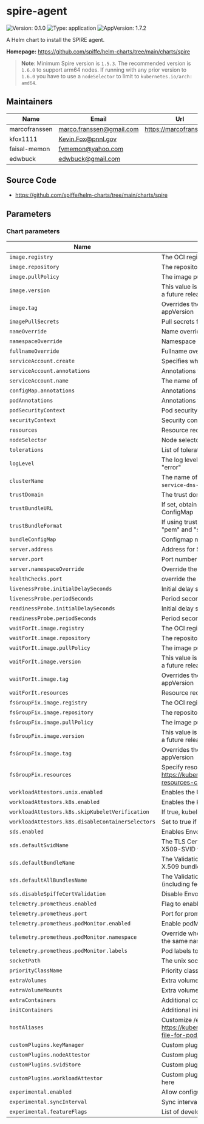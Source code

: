 # spire-agent

<!-- This README.md is generated. Please edit README.md.gotmpl -->

![Version: 0.1.0](https://img.shields.io/badge/Version-0.1.0-informational?style=flat-square) ![Type: application](https://img.shields.io/badge/Type-application-informational?style=flat-square) ![AppVersion: 1.7.2](https://img.shields.io/badge/AppVersion-1.7.2-informational?style=flat-square)

A Helm chart to install the SPIRE agent.

**Homepage:** <https://github.com/spiffe/helm-charts/tree/main/charts/spire>

> **Note**: Minimum Spire version is `1.5.3`.
> The recommended version is `1.6.0` to support arm64 nodes. If running with any
> prior version to `1.6.0` you have to use a `nodeSelector` to limit to `kubernetes.io/arch: amd64`.

## Maintainers

| Name | Email | Url |
| ---- | ------ | --- |
| marcofranssen | <marco.franssen@gmail.com> | <https://marcofranssen.nl> |
| kfox1111 | <Kevin.Fox@pnnl.gov> |  |
| faisal-memon | <fymemon@yahoo.com> |  |
| edwbuck | <edwbuck@gmail.com> |  |

## Source Code

* <https://github.com/spiffe/helm-charts/tree/main/charts/spire>

## Parameters

### Chart parameters

| Name                                              | Description                                                                                                         | Value                                                                            |
| ------------------------------------------------- | ------------------------------------------------------------------------------------------------------------------- | -------------------------------------------------------------------------------- |
| `image.registry`                                  | The OCI registry to pull the image from                                                                             | `ghcr.io`                                                                        |
| `image.repository`                                | The repository within the registry                                                                                  | `spiffe/spire-agent`                                                             |
| `image.pullPolicy`                                | The image pull policy                                                                                               | `IfNotPresent`                                                                   |
| `image.version`                                   | This value is deprecated in favor of tag. (Will be removed in a future release)                                     | `""`                                                                             |
| `image.tag`                                       | Overrides the image tag whose default is the chart appVersion                                                       | `""`                                                                             |
| `imagePullSecrets`                                | Pull secrets for images                                                                                             | `[]`                                                                             |
| `nameOverride`                                    | Name override                                                                                                       | `""`                                                                             |
| `namespaceOverride`                               | Namespace override                                                                                                  | `""`                                                                             |
| `fullnameOverride`                                | Fullname override                                                                                                   | `""`                                                                             |
| `serviceAccount.create`                           | Specifies whether a service account should be created                                                               | `true`                                                                           |
| `serviceAccount.annotations`                      | Annotations to add to the service account                                                                           | `{}`                                                                             |
| `serviceAccount.name`                             | The name of the service account to use.                                                                             | `""`                                                                             |
| `configMap.annotations`                           | Annotations to add to the SPIRE Agent ConfigMap                                                                     | `{}`                                                                             |
| `podAnnotations`                                  | Annotations to add to pods                                                                                          | `{}`                                                                             |
| `podSecurityContext`                              | Pod security context                                                                                                | `{}`                                                                             |
| `securityContext`                                 | Security context                                                                                                    | `{}`                                                                             |
| `resources`                                       | Resource requests and limits                                                                                        | `{}`                                                                             |
| `nodeSelector`                                    | Node selector                                                                                                       | `{}`                                                                             |
| `tolerations`                                     | List of tolerations                                                                                                 | `[]`                                                                             |
| `logLevel`                                        | The log level, valid values are "debug", "info", "warn", and "error"                                                | `info`                                                                           |
| `clusterName`                                     | The name of the Kubernetes cluster (`kubeadm init --service-dns-domain`)                                            | `example-cluster`                                                                |
| `trustDomain`                                     | The trust domain to be used for the SPIFFE identifiers                                                              | `example.org`                                                                    |
| `trustBundleURL`                                  | If set, obtain trust bundle from url instead of Kubernetes ConfigMap                                                | `""`                                                                             |
| `trustBundleFormat`                               | If using trustBundleURL, what format is the url. Choices are "pem" and "spiffe"                                     | `pem`                                                                            |
| `bundleConfigMap`                                 | Configmap name for Spire bundle                                                                                     | `spire-bundle`                                                                   |
| `server.address`                                  | Address for Spire server                                                                                            | `""`                                                                             |
| `server.port`                                     | Port number for Spire server                                                                                        | `8081`                                                                           |
| `server.namespaceOverride`                        | Override the namespace for Spire server                                                                             | `""`                                                                             |
| `healthChecks.port`                               | override the host port used for health checking                                                                     | `9980`                                                                           |
| `livenessProbe.initialDelaySeconds`               | Initial delay seconds for probe                                                                                     | `15`                                                                             |
| `livenessProbe.periodSeconds`                     | Period seconds for probe                                                                                            | `60`                                                                             |
| `readinessProbe.initialDelaySeconds`              | Initial delay seconds for probe                                                                                     | `15`                                                                             |
| `readinessProbe.periodSeconds`                    | Period seconds for probe                                                                                            | `60`                                                                             |
| `waitForIt.image.registry`                        | The OCI registry to pull the image from                                                                             | `cgr.dev`                                                                        |
| `waitForIt.image.repository`                      | The repository within the registry                                                                                  | `chainguard/wait-for-it`                                                         |
| `waitForIt.image.pullPolicy`                      | The image pull policy                                                                                               | `IfNotPresent`                                                                   |
| `waitForIt.image.version`                         | This value is deprecated in favor of tag. (Will be removed in a future release)                                     | `""`                                                                             |
| `waitForIt.image.tag`                             | Overrides the image tag whose default is the chart appVersion                                                       | `latest@sha256:c1822a2d9c88431e5f87af378c377d26e622eaeaf44e84f375d07e283c85e567` |
| `waitForIt.resources`                             | Resource requests and limits                                                                                        | `{}`                                                                             |
| `fsGroupFix.image.registry`                       | The OCI registry to pull the image from                                                                             | `cgr.dev`                                                                        |
| `fsGroupFix.image.repository`                     | The repository within the registry                                                                                  | `chainguard/bash`                                                                |
| `fsGroupFix.image.pullPolicy`                     | The image pull policy                                                                                               | `Always`                                                                         |
| `fsGroupFix.image.version`                        | This value is deprecated in favor of tag. (Will be removed in a future release)                                     | `""`                                                                             |
| `fsGroupFix.image.tag`                            | Overrides the image tag whose default is the chart appVersion                                                       | `latest@sha256:5c943903c3f9159c58c4fdf9809f404ab9cfc39b7bfed12bac44563ce0fe7875` |
| `fsGroupFix.resources`                            | Specify resource needs as per https://kubernetes.io/docs/concepts/configuration/manage-resources-containers/        | `{}`                                                                             |
| `workloadAttestors.unix.enabled`                  | Enables the Unix workload attestor                                                                                  | `false`                                                                          |
| `workloadAttestors.k8s.enabled`                   | Enables the Kubernetes workload attestor                                                                            | `true`                                                                           |
| `workloadAttestors.k8s.skipKubeletVerification`   | If true, kubelet certificate verification is skipped                                                                | `true`                                                                           |
| `workloadAttestors.k8s.disableContainerSelectors` | Set to true if using holdApplicationUntilProxyStarts in Istio                                                       | `false`                                                                          |
| `sds.enabled`                                     | Enables Envoy SDS configuration                                                                                     | `false`                                                                          |
| `sds.defaultSvidName`                             | The TLS Certificate resource name to use for the default X509-SVID with Envoy SDS                                   | `default`                                                                        |
| `sds.defaultBundleName`                           | The Validation Context resource name to use for the default X.509 bundle with Envoy SDS                             | `ROOTCA`                                                                         |
| `sds.defaultAllBundlesName`                       | The Validation Context resource name to use for all bundles (including federated) with Envoy SDS                    | `ALL`                                                                            |
| `sds.disableSpiffeCertValidation`                 | Disable Envoy SDS custom validation                                                                                 | `false`                                                                          |
| `telemetry.prometheus.enabled`                    | Flag to enable prometheus monitoring                                                                                | `false`                                                                          |
| `telemetry.prometheus.port`                       | Port for prometheus metrics                                                                                         | `9988`                                                                           |
| `telemetry.prometheus.podMonitor.enabled`         | Enable podMonitor for prometheus                                                                                    | `false`                                                                          |
| `telemetry.prometheus.podMonitor.namespace`       | Override where to install the podMonitor, if not set will use the same namespace as the spire-agent                 | `""`                                                                             |
| `telemetry.prometheus.podMonitor.labels`          | Pod labels to filter for prometheus monitoring                                                                      | `{}`                                                                             |
| `socketPath`                                      | The unix socket path to the spire-agent                                                                             | `/run/spire/agent-sockets/spire-agent.sock`                                      |
| `priorityClassName`                               | Priority class assigned to daemonset pods                                                                           | `""`                                                                             |
| `extraVolumes`                                    | Extra volumes to be mounted on Spire Agent pods                                                                     | `[]`                                                                             |
| `extraVolumeMounts`                               | Extra volume mounts for Spire Agent pods                                                                            | `[]`                                                                             |
| `extraContainers`                                 | Additional containers to create with Spire Agent pods                                                               | `[]`                                                                             |
| `initContainers`                                  | Additional init containers to create with Spire Agent pods                                                          | `[]`                                                                             |
| `hostAliases`                                     | Customize /etc/hosts file as described here https://kubernetes.io/docs/tasks/network/customize-hosts-file-for-pods/ | `[]`                                                                             |
| `customPlugins.keyManager`                        | Custom plugins of type KeyManager are configured here                                                               | `{}`                                                                             |
| `customPlugins.nodeAttestor`                      | Custom plugins of type NodeAttestor are configured here                                                             | `{}`                                                                             |
| `customPlugins.svidStore`                         | Custom plugins of type SVIDStore are configured here                                                                | `{}`                                                                             |
| `customPlugins.workloadAttestor`                  | Custom plugins of type WorkloadAttestor are configured here                                                         | `{}`                                                                             |
| `experimental.enabled`                            | Allow configuration of experimental features                                                                        | `false`                                                                          |
| `experimental.syncInterval`                       | Sync interval with SPIRE server with exponential backoff                                                            | `5s`                                                                             |
| `experimental.featureFlags`                       | List of developer feature flags                                                                                     | `[]`                                                                             |
